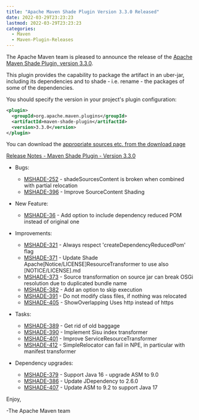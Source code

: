 ```yaml
---
title: "Apache Maven Shade Plugin Version 3.3.0 Released"
date: 2022-03-29T23:23:23
lastmod: 2022-03-29T23:23:23
categories:
  - Maven
  - Maven-Plugin-Releases
---
```

The Apache Maven team is pleased to announce the release of the [Apache
Maven Shade Plugin, version 3.3.0](https://maven.apache.org/plugins/maven-shade-plugin/).

This plugin provides the capability to package the artifact in an uber-jar,
including its dependencies and to shade - i.e. rename - the packages of some of
the dependencies.

You should specify the version in your project's plugin configuration:

```xml
<plugin>
  <groupId>org.apache.maven.plugins</groupId>
  <artifactId>maven-shade-plugin</artifactId>
  <version>3.3.0</version>
</plugin>
```

You can download the [appropriate sources etc. from the download page][download-page]

<!-- more -->

 
[Release Notes - Maven Shade Plugin - Version 3.3.0](https://issues.apache.org/jira/secure/ReleaseNote.jspa?version=12348391&styleName=Text&projectId=12317921)

* Bugs:
 
  * [MSHADE-252](https://issues.apache.org/jira/browse/MSHADE-252) - shadeSourcesContent is broken when combined with partial relocation
  * [MSHADE-396](https://issues.apache.org/jira/browse/MSHADE-396) - Improve SourceContent Shading

* New Feature:

  * [MSHADE-36](https://issues.apache.org/jira/browse/MSHADE-36) - Add option to include dependency reduced POM instead of original one

* Improvements:

  * [MSHADE-321](https://issues.apache.org/jira/browse/MSHADE-321) - Always respect 'createDependencyReducedPom' flag
  * [MSHADE-371](https://issues.apache.org/jira/browse/MSHADE-371) - Update Shade Apache[Notice/LICENSE]ResourceTransformer to use also [NOTICE/LICENSE].md
  * [MSHADE-373](https://issues.apache.org/jira/browse/MSHADE-373) - Source transformation on source jar can break OSGi resolution due to duplicated bundle name
  * [MSHADE-382](https://issues.apache.org/jira/browse/MSHADE-382) - Add an option to skip execution
  * [MSHADE-391](https://issues.apache.org/jira/browse/MSHADE-391) - Do not modify class files, if nothing was relocated
  * [MSHADE-405](https://issues.apache.org/jira/browse/MSHADE-405) - ShowOverlapping Uses http instead of https

* Tasks:

  * [MSHADE-389](https://issues.apache.org/jira/browse/MSHADE-389) - Get rid of old baggage
  * [MSHADE-390](https://issues.apache.org/jira/browse/MSHADE-390) - Implement Sisu index transformer
  * [MSHADE-401](https://issues.apache.org/jira/browse/MSHADE-401) - Improve ServiceResourceTransformer
  * [MSHADE-412](https://issues.apache.org/jira/browse/MSHADE-412) - SimpleRelocator can fail in NPE, in particular with manifest transformer

* Dependency upgrades:

  * [MSHADE-379](https://issues.apache.org/jira/browse/MSHADE-379) - Support Java 16 - upgrade ASM to 9.0
  * [MSHADE-386](https://issues.apache.org/jira/browse/MSHADE-386) - Update JDependency to 2.6.0
  * [MSHADE-407](https://issues.apache.org/jira/browse/MSHADE-407) - Update ASM to 9.2 to support Java 17

Enjoy,

-The Apache Maven team

[download-page]: https://maven.apache.org/plugins/maven-shade-plugin/download.cgi
